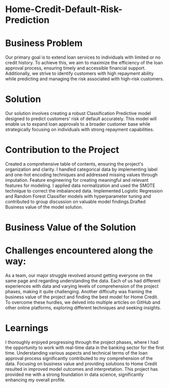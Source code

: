 # Home-Credit-Default-Risk-Prediction

# Business Problem
Our primary goal is to extend loan services to individuals with limited or no credit history. To achieve this, we aim to maximize the efficiency of the loan approval process, ensuring timely and accessible financial support. Additionally, we strive to identify customers with high repayment ability while predicting and managing the risk associated with high-risk customers.

# Solution 
Our solution involves creating a robust Classification Predictive model designed to predict customers' risk of default accurately. This model will enable us to expand loan approvals to a broader customer base while strategically focusing on individuals with strong repayment capabilities. 

# Contribution to the Project 
Created a comprehensive table of contents, ensuring the project's organization and clarity. I handled categorical data by implementing label and one-hot encoding techniques and addressed missing values through imputation. Feature engineering for creating meaningful and relevant features for modeling. I applied data normalization and used the SMOTE technique to correct the imbalanced data. Implemented Logistic Regression and Random Forest Classifier models with hyperparameter tuning and contributed to group discussion on valuable model findings.Drafted Business value of the model solution.

# Business Value of the Solution

# Challenges encountered along the way:
As a team, our major struggle revolved around getting everyone on the same page and regarding understanding the data. Each of us had different experiences with data and varying levels of comprehension of the project phases, making it quite challenging. Another difficulty was framing the business value of the project and finding the best model for Home Credit. To overcome these hurdles, we delved into multiple articles on GitHub and other online platforms, exploring different techniques and seeking insights.

# Learnings
I thoroughly enjoyed progressing through the project phases, where I had the opportunity to work with real-time data in the banking sector for the first time. Understanding various aspects and technical terms of the loan approval process significantly contributed to my comprehension of the data. Focusing on business value and providing solutions to Home Credit resulted in improved model outcomes and interpretation. This project has provided me with a strong foundation in data science, significantly  enhancing my overall profile.
